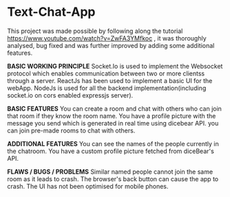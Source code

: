 # Text-Chat-App

This project was made possible by following along the tutorial https://www.youtube.com/watch?v=ZwFA3YMfkoc , it was thoroughly analysed, bug fixed and was further improved by adding some additional features.


**BASIC WORKING PRINCIPLE**
Socket.Io is used to implement the Websocket protocol which enables communication between two or more clientss through a server.
ReactJs has been used to implement a basic UI for the webApp.
NodeJs is used for all the backend implementation(including socket.io on cors enabled expressjs server).



**BASIC FEATURES**
You can create a room and chat with others who can join that room if they know the room name.
You have a profile picture with the message you send which is generated in real time using dicebear API.
you can join pre-made rooms to chat with others.


**ADDITIONAL FEATURES**
You can see the names of the people currently in the chatroom.
You have a custom profile picture fetched from diceBear's API.


**FLAWS / BUGS / PROBLEMS**
Similar named people cannot join the same room as it leads to crash.
The browser's back button can cause the app to crash.
The UI has not been optimised for mobile phones.
